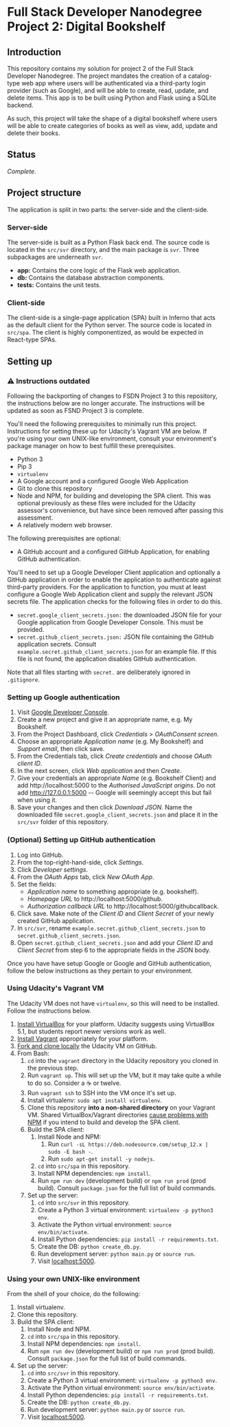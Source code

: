 # Full Stack Developer Nanodegree Project 2: Digital Bookshelf

## Introduction

This repository contains my solution for project 2 of the Full Stack Developer Nanodegree. The project mandates the creation of a catalog-type web app where users will be authenticated via a third-party login provider (such as Google), and will be able to create, read, update, and delete items. This app is to be built using Python and Flask using a SQLite backend.

As such, this project will take the shape of a digital bookshelf where users will be able to create categories of books as well as view, add, update and delete their books.

## Status

_Complete._

## Project structure

The application is split in two parts: the server-side and the client-side.

### Server-side

The server-side is built as a Python Flask back end. The source code is located in the `src/svr` directory, and the main package is `svr`. Three subpackages are underneath `svr`.

* **app:** Contains the core logic of the Flask web application.
* **db:** Contains the database abstraction components.
* **tests:** Contains the unit tests.

### Client-side

The client-side is a single-page application (SPA) built in Inferno that acts as the default client for the Python server. The source code is located in `src/spa`. The client is highly componentized, as would be expected in React-type SPAs.

## Setting up

### :warning: Instructions outdated

Following the backporting of changes to FSDN Project 3 to this repository, the instructions below are no longer accurate. The instructions will be updated as soon as FSND Project 3 is complete.

You'll need the following prerequisites to minimally run this project. Instructions for setting these up for Udacity's Vagrant VM are below. If you're using your own UNIX-like environment, consult your environment's package manager on how to best fulfill these prerequisites.

* Python 3
* Pip 3
* `virtualenv`
* A Google account and a configured Google Web Application
* Git to clone this repository
* Node and NPM, for building and developing the SPA client. This was optional previously as these files were included for the Udacity assessor's convenience, but have since been removed after passing this assessment.
* A relatively modern web browser.

The following prerequisites are optional:

* A GitHub account and a configured GitHub Application, for enabling GitHub authentication.

You'll need to set up a Google Developer Client application and optionally a GitHub application in order to enable the application to authenticate against third-party providers. For the application to function, you must at least configure a Google Web Application client and supply the relevant JSON secrets file. The application checks for the following files in order to do this.

* `secret.google_client_secrets.json:` the downloaded JSON file for your Google application from Google Developer Console. This must be provided.
* `secret.github_client_secrets.json:` JSON file containing the GitHub application secrets. Consult `example.secret.github_client_secrets.json` for an example file. If this file is not found, the application disables GitHub authentication.

Note that all files starting with `secret.` are deliberately ignored in `.gitignore`.

### Setting up Google authentication

1. Visit [Google Developer Console](https://console.developers.google.com/).
2. Create a new project and give it an appropriate name, e.g. My Bookshelf.
3. From the Project Dashboard, click _Credentials_ > _OAuthConsent screen_.
4. Choose an appropriate _Application name_ (e.g. My Bookshelf) and _Support email_, then click save.
5. From the Credentials tab, click _Create credentials_ and choose _OAuth client ID_.
6. In the next screen, click _Web application_ and then _Create_.
7. Give your credentials an appropriate _Name_ (e.g. Bookshelf Client) and add http://localhost:5000 to the _Authorised JavaScript origins_. Do not add http://127.0.0.1:5000 -- Google will seemingly accept this but fail when using it.
8. Save your changes and then click _Download JSON_. Name the downloaded file `secret.google_client_secrets.json` and place it in the `src/svr` folder of this repository.

### (Optional) Setting up GitHub authentication

1. Log into GitHub.
2. From the top-right-hand-side, click _Settings_.
3. Click _Developer settings_.
4. From the _OAuth Apps_ tab, click _New OAuth App_.
5. Set the fields:
    * _Application name_ to something appropriate (e.g. bookshelf).
    * _Homepage URL_ to http://localhost:5000/github.
    * _Authorization callback URL_ to http://localhost:5000/githubcallback.
6. Click save. Make note of the _Client ID_ and _Client Secret_ of your newly created GitHub application.
7. In `src/svr`, rename `example.secret.github_client_secrets.json` to `secret.github_client_secrets.json`.
8. Open `secret.github_client_secrets.json` and add your _Client ID_ and _Client Secret_ from step 6 to the appropriate fields in the JSON body.

Once you have have setup Google or Google and GitHub authentication, follow the below instructions as they pertain to your environment.

### Using Udacity's Vagrant VM

The Udacity VM does not have `virtualenv`, so this will need to be installed. Follow the instructions below.

1. [Install VirtualBox](https://www.virtualbox.org/wiki/Download_Old_Builds_5_1) for your platform. Udacity suggests using VirtualBox 5.1, but students report newer versions work as well.
2. [Install Vagrant](https://www.vagrantup.com/downloads.html) appropriately for your platform.
3. [Fork and clone locally](https://github.com/udacity/fullstack-nanodegree-vm) the Udacity VM on GitHub.
4. From Bash:
    1. `cd` into the `vagrant` directory in the Udacity repository you cloned in the previous step.
    2. Run `vagrant up`. This will set up the VM, but it may take quite a while to do so. Consider a :coffee: or twelve.
    3. Run `vagrant ssh` to SSH into the VM once it's set up.
    4. Install virtualenv: `sudo apt install virtualenv`.
    5. Clone this repository **into a non-shared directory** on your Vagrant VM. Shared VirtualBox/Vagrant directories [cause problems with NPM](https://github.com/npm/npm/issues/992) if you intend to build and develop the SPA client.
    6. Build the SPA client:
        1. Install Node and NPM:
            1. Run `curl -sL https://deb.nodesource.com/setup_12.x | sudo -E bash -`.
            2. Run `sudo apt-get install -y nodejs`.
        2. `cd` into `src/spa` in this repository.
        3. Install NPM dependencies: `npm install`.
        4. Run `npm run dev` (development build) or `npm run prod` (prod build). Consult `package.json` for the full list of build commands.
    7. Set up the server:
        1. `cd` into `src/svr` in this repository.
        2. Create a Python 3 virtual environment: `virtualenv -p python3 env`.
        3. Activate the Python virtual environment: `source env/bin/activate`.
        4. Install Python dependencies: `pip install -r requirements.txt`.
        5. Create the DB: `python create_db.py`.
        6. Run development server: `python main.py` or `source run`.
        7. Visit [localhost:5000](http://localhost:5000).

### Using your own UNIX-like environment

From the shell of your choice, do the following:

1. Install virtualenv.
2. Clone this repository.
3. Build the SPA client:
    1. Install Node and NPM.
    2. `cd` into `src/spa` in this repository.
    3. Install NPM dependencies: `npm install`.
    4. Run `npm run dev` (development build) or `npm run prod` (prod build). Consult `package.json` for the full list of build commands.
4. Set up the server:
    1. `cd` into `src/svr` in this repository.
    2. Create a Python 3 virtual environment: `virtualenv -p python3 env`.
    3. Activate the Python virtual environment: `source env/bin/activate`.
    4. Install Python dependencies: `pip install -r requirements.txt`.
    5. Create the DB: `python create_db.py`.
    6. Run development server: `python main.py` or `source run`.
    7. Visit [localhost:5000](http://localhost:5000).
